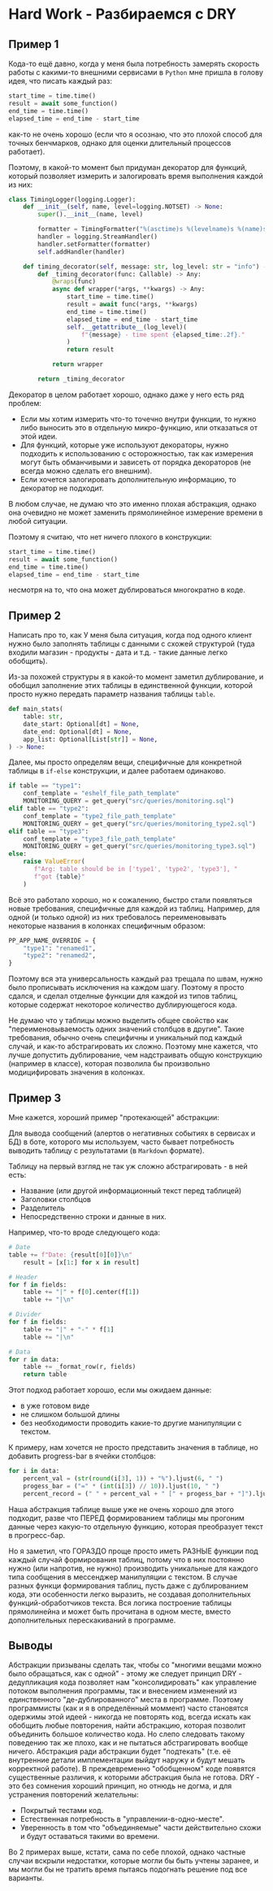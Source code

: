 # Hard Work - Разбираемся с DRY

## Пример 1

Кода-то ещё давно, когда у меня была потребность замерять скорость работы
с какими-то внешними сервисами в `Python` мне пришла в голову идея, что
писать каждый раз:

```python
start_time = time.time()
result = await some_function()
end_time = time.time()
elapsed_time = end_time - start_time
```

как-то не очень хорошо (если что я осознаю, что это плохой способ для точных
бенчмарков, однако для оценки длительный процессов работает). 

Поэтому, в какой-то момент был придуман декоратор для функций, который позволяет
измерить и залогировать время выполнения каждой из них:

```python
class TimingLogger(logging.Logger):
    def __init__(self, name, level=logging.NOTSET) -> None:
        super().__init__(name, level)

        formatter = TimingFormatter("%(asctime)s %(levelname)s %(name)s %(message)s")
        handler = logging.StreamHandler()
        handler.setFormatter(formatter)
        self.addHandler(handler)

    def timing_decorator(self, message: str, log_level: str = "info") -> Any:
        def _timing_decorator(func: Callable) -> Any:
            @wraps(func)
            async def wrapper(*args, **kwargs) -> Any:
                start_time = time.time()
                result = await func(*args, **kwargs)
                end_time = time.time()
                elapsed_time = end_time - start_time
                self.__getattribute__(log_level)(
                    f"{message} - time spent {elapsed_time:.2f}."
                )
                return result

            return wrapper

        return _timing_decorator
```

Декоратор в целом работает хорошо, однако даже у него есть ряд проблем:

- Если мы хотим измерить что-то точечно внутри функции, то нужно либо выносить это
в отдельную микро-функцию, или отказаться от этой идеи.
- Для функций, которые уже используют декораторы, нужно подходить к использованию
с осторожностью, так как измерения могут быть обманчивыми и зависеть от порядка
декораторов (не всегда можно сделать его внешним).
- Если хочется залогировать дополнительную информацию, то декоратор не подходит.

В любом случае, не думаю что это именно плохая абстракция, однако она очевидно не может
заменить прямолинейное измерение времени в любой ситуации.

Поэтому я считаю, что нет ничего плохого в конструкции:

```python
start_time = time.time()
result = await some_function()
end_time = time.time()
elapsed_time = end_time - start_time
```

несмотря на то, что она может дублироваться многократно в коде.

## Пример 2

Написать про то, как 
У меня была ситуация, когда под одного клиент нужно было заполнять
таблицы с данными с схожей структурой (туда входили магазин - продукты - дата
и т.д. - такие данные легко обобщить).

Из-за похожей структуры я в какой-то момент заметил дублирование, и обобщил
заполнение этих таблицы в единственной функции, которой просто нужно передать
параметр названия таблицы `table`.

```python
def main_stats(
    table: str,
    date_start: Optional[dt] = None,
    date_end: Optional[dt] = None,
    app_list: Optional[List[str]] = None,
) -> None:
```

Далее, мы просто определям вещи, специфичные для конкретной таблицы в `if-else` конструкции, и далее работаем одинаково.

```python
if table == "type1":
    conf_template = "eshelf_file_path_template"
    MONITORING_QUERY = get_query("src/queries/monitoring.sql")
elif table == "type2":
    conf_template = "type2_file_path_template"
    MONITORING_QUERY = get_query("src/queries/monitoring_type2.sql")
elif table == "type3":
    conf_template = "type3_file_path_template"
    MONITORING_QUERY = get_query("src/queries/monitoring_type3.sql")
else:
    raise ValueError(
       f"Arg: table should be in ['type1', 'type2', 'type3'], "
       f"got {table}"
    )
```

Всё это работало хорошо, но к сожалению, быстро стали появляться новые требования,
специфичные для каждой из таблиц. Например, для одной (и только одной) из них требовалось переименовывать
некоторые названия в колонках специфичным образом:

```python
PP_APP_NAME_OVERRIDE = {
    "type1": "renamed1",
    "type2": "renamed2",
}
```

Поэтому вся эта универсальность каждый раз трещала по швам, нужно было прописывать
исключения на каждом шагу. Поэтому я просто сдался, и сделал отделные функции для
каждой из типов таблиц, которые содержат некоторое количество дублирующегося кода.

Не думаю что у таблицы можно выделить общее свойство как "переименовываемость одних
значений столбцов в другие". Такие требования, обычно очень специфичны и уникальный под каждый случай, и как-то
абстрагировать их сложно. Поэтому мне кажется, что лучше допустить дублирование, чем
надстраивать общую конструкцию (например в классе), которая позволила бы произвольно 
модицифировать значения в колонках.

## Пример 3

Мне кажется, хороший пример "протекающей" абстракции:

Для вывода сообщений (алертов о негативных событиях
в сервисах и БД) в боте, которого мы используем, часто бывает потребность
выводить таблицу с результатами (в `Markdown` формате).

Таблицу на первый взгляд не так уж сложно абстрагировать - в ней есть:

- Название (или другой информационный текст перед таблицей)
- Заголовки столбцов
- Разделитель
- Непосредственно строки и данные в них.

Например, что-то вроде следующего кода:

```python
# Date
table += f"Date: {result[0][0]}\n"
    result = [x[1:] for x in result]

# Header
for f in fields:
	table += "|" + f[0].center(f[1])
    table += "|\n"

# Divider
for f in fields:
	table += "|" + "-" * f[1]
	table += "|\n"

# Data
for r in data:
	table += _format_row(r, fields)
	return table
```

Этот подход работает хорошо, если мы ожидаем данные:
- в уже готовом виде
- не слишком большой длины
- без необходимости проводить какие-то другие манипуляции с текстом.

К примеру, нам хочется не просто представить значения в таблице, но добавить
progress-bar в ячейки столбцов:

```python
for i in data:
	percent_val = (str(round(i[3], 1)) + "%").ljust(6, " ")
	progess_bar = ("=" * (int(i[3]) // 10)).ljust(10, " ")
	percent_record = (" " + percent_val + " [" + progess_bar + "]").ljust(20, " ")
```

Наша абстракция таблице выше уже не очень хорошо для этого подходит, разве что
ПЕРЕД формированием таблицы мы прогоним данные через какую-то отдельную функцию,
которая преобразует текст в прогресс-бар.

Но я заметил, что ГОРАЗДО проще просто иметь РАЗНЫЕ функции под каждый случай формирования таблиц, потому что в них постоянно нужно (или напротив, не нужно) производить уникальные для каждого типа сообщения в мессенджер манипуляции с текстом. В случае разных
функци формирования таблиц, пусть даже с дублированием кода, эти особенности легко выразить, не создавая дополнительных функций-обработчиков текста. Вся логика построение таблицы
прямолинейна и может быть прочитана в одном месте, вместо дополнительных перескакиваний
в программе.

## Выводы

Абстракции призываны сделать так, чтобы со "многими вещами можно было обращаться, как с одной" - 
этому же следует принцип DRY - дедупликация кода позволяет нам "консолидировать" как управление потоком
выполнения программы, так и внесением изменений из единственного "де-дублированного" места в программе.
Поэтому программисты (как и я в определённый моммент) часто становятся одержимы этой идеей - никогда не повторять код,
всегда искать как обобщить любые повторения, найти абстракцию, которая позволит объединить большое количество кода.
Но слепо следовать такому поведению так же плохо, как и не пытаться абстрагировать вообще ничего. Абстракция ради
абстракции будет "подтекать" (т.е. её внутренние детали имплементации выйдут наружу и будут мешать корректной работе).
В преждевременно "обобщенном" коде появятся существенные различия, к которыми абстракция была не готова.
DRY - это без сомнения хороший принцип, но отнюдь не догма, и для устранения повторений желательны:

- Покрытый тестами код.
- Естественная потребность в "управлении-в-одно-месте".
- Уверенность в том что "объединяемые" части действительно схожи и будут оставаться такими во времени.

Во 2 примерах выше, кстати, сама по себе плохой, однако частные случаи вскрыли
недостатки, которые могли бы быть учтены заранее, и мы могли бы не тратить время
пытаясь подогнать решение под все варианты.
